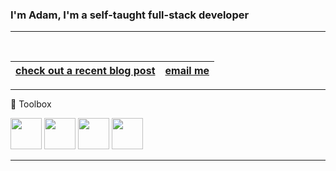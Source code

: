 ### I'm Adam, I'm a self-taught full-stack developer
---
<!-- <img src="https://cdn0.tnwcdn.com/wp-content/blogs.dir/1/files/2016/02/oops.gif"> -->
<!-- <img src="https://64.media.tumblr.com/385739a529a06f6cf8cdc30bf08706ca/tumblr_o2tj040fCY1tooympo1_400.gifv"> -->
<br>


|[check out a recent blog post](https://adamhunter.website/#//blog)|[email me](mailto:adamhunter928@gmail.com)|
|---|---|



<!-- <details>
<summary></summary>
</details> -->


<!---
Adamhunter108/Adamhunter108 is a ✨ special ✨ repository because its `README.md` (this file) appears on your GitHub profile.
You can click the Preview link to take a look at your changes.
--->

---

🧰 Toolbox

<img src="https://cdn.worldvectorlogo.com/logos/python-5.svg" width="50" height="50"/> <img src="https://cdn.worldvectorlogo.com/logos/django.svg" width="50" height="50"/>
<img src="https://cdn.worldvectorlogo.com/logos/logo-javascript.svg" width="50" height="50"/> <img src="https://cdn.worldvectorlogo.com/logos/react-2.svg" width="50" height="50"/> 

---
